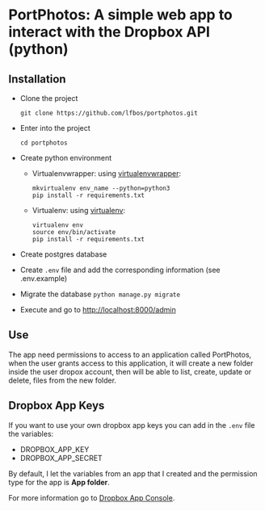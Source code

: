 # PortPhotos: A simple web app to interact with the Dropbox API (python)

## Installation

* Clone the project

    `git clone https://github.com/lfbos/portphotos.git`

* Enter into the project

    `cd portphotos`

* Create python environment

    * Virtualenvwrapper: using [virtualenvwrapper](https://virtualenvwrapper.readthedocs.io/en/latest/):

        ```
        mkvirtualenv env_name --python=python3
        pip install -r requirements.txt
        ```

    * Virtualenv: using [virtualenv](https://virtualenv.pypa.io/en/stable/):

        ```
        virtualenv env
        source env/bin/activate
        pip install -r requirements.txt
        ```

* Create postgres database

* Create `.env` file and add the corresponding information (see .env.example)

* Migrate the database `python manage.py migrate`

* Execute and go to [http://localhost:8000/admin](http://localhost:8000/admin)

## Use

The app need permissions to access to an application called PortPhotos, when the user grants access to this application,
it will create a new folder inside the user dropox account, then will be able to list, create, update or delete,
files from the new folder.


## Dropbox App Keys

If you want to use your own dropbox app keys you can add in the `.env` file the variables:

* DROPBOX_APP_KEY
* DROPBOX_APP_SECRET

By default, I let the variables from an app that I created and the permission type for the app is **App folder**.

For more information go to [Dropbox App Console](https://www.dropbox.com/developers/apps).
